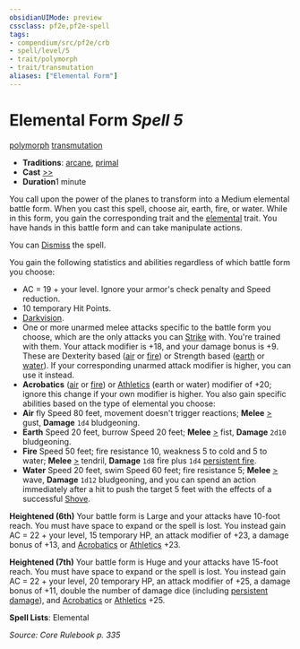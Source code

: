 ```yaml
---
obsidianUIMode: preview
cssclass: pf2e,pf2e-spell
tags:
- compendium/src/pf2e/crb
- spell/level/5
- trait/polymorph
- trait/transmutation
aliases: ["Elemental Form"]
---
```

# Elemental Form *Spell 5*   
[polymorph](../../Rules/traits/polymorph.md)  [transmutation](../../Rules/traits/transmutation.md)  

- **Traditions**: [arcane](../../Rules/traits/arcane.md), [primal](../../Rules/traits/primal.md)
- **Cast** [>>](../../Rules/core-rulebook/chapter-9-playing-the-game.md#Actions "Two-Action") 
- **Duration**1 minute

You call upon the power of the planes to transform into a Medium elemental battle form. When you cast this spell, choose air, earth, fire, or water. While in this form, you gain the corresponding trait and the [elemental](../../Rules/traits/elemental.md) trait. You have hands in this battle form and can take manipulate actions.

You can [Dismiss](../../Rules/actions/dismiss.md) the spell.

You gain the following statistics and abilities regardless of which battle form you choose:

- AC = 19 + your level. Ignore your armor's check penalty and Speed reduction.
- 10 temporary Hit Points.
- [Darkvision](../../Rules/abilities/darkvision.md).
- One or more unarmed melee attacks specific to the battle form you choose, which are the only attacks you can [Strike](../../Rules/actions/strike.md) with. You're trained with them. Your attack modifier is +18, and your damage bonus is +9. These are Dexterity based ([air](../../Rules/traits/air.md) or [fire](../../Rules/traits/fire.md)) or Strength based ([earth](../../Rules/traits/earth.md) or [water](../../Rules/traits/water.md)). If your corresponding unarmed attack modifier is higher, you can use it instead.
- **Acrobatics** ([air](../../Rules/traits/air.md) or [fire](../../Rules/traits/fire.md)) or [Athletics](../skills.md#Athletics) (earth or water) modifier of +20; ignore this change if your own modifier is higher. You also gain specific abilities based on the type of elemental you choose:
- **Air** fly Speed 80 feet, movement doesn't trigger reactions; **Melee** [>](../../Rules/core-rulebook/chapter-9-playing-the-game.md#Actions "Single Action") gust, **Damage** `1d4` bludgeoning.
- **Earth** Speed 20 feet, burrow Speed 20 feet; **Melee** [>](../../Rules/core-rulebook/chapter-9-playing-the-game.md#Actions "Single Action") fist, **Damage** `2d10` bludgeoning.
- **Fire** Speed 50 feet; fire resistance 10, weakness 5 to cold and 5 to water; **Melee** [>](../../Rules/core-rulebook/chapter-9-playing-the-game.md#Actions "Single Action") tendril, **Damage** `1d8` fire plus `1d4` [persistent fire](../../Rules/conditions.md#Persistent%20Damage).
- **Water** Speed 20 feet, swim Speed 60 feet; fire resistance 5; **Melee** [>](../../Rules/core-rulebook/chapter-9-playing-the-game.md#Actions "Single Action") wave, **Damage** `1d12` bludgeoning, and you can spend an action immediately after a hit to push the target 5 feet with the effects of a successful [Shove](../../Rules/actions/shove.md).

**Heightened (6th)** Your battle form is Large and your attacks have 10-foot reach. You must have space to expand or the spell is lost. You instead gain AC = 22 + your level, 15 temporary HP, an attack modifier of +23, a damage bonus of +13, and [Acrobatics](../skills.md#Acrobatics) or [Athletics](../skills.md#Athletics) +23.

**Heightened (7th)** Your battle form is Huge and your attacks have 15-foot reach. You must have space to expand or the spell is lost. You instead gain AC = 22 + your level, 20 temporary HP, an attack modifier of +25, a damage bonus of +11, double the number of damage dice (including [persistent damage](../../Rules/conditions.md#Persistent%20Damage)), and [Acrobatics](../skills.md#Acrobatics) or [Athletics](../skills.md#Athletics) +25.

**Spell Lists**: Elemental

*Source: Core Rulebook p. 335*